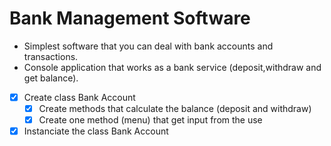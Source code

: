 # Bank Management Software
- Simplest software that you can deal with bank accounts and transactions.
- Console application that works as a bank service (deposit,withdraw and get balance).

- [x] Create class Bank Account
  - [x] Create methods that calculate the balance (deposit and withdraw)
  - [x] Create one method (menu) that get input from the use
- [x] Instanciate the class Bank Account
